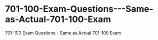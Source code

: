 # 701-100-Exam-Questions---Same-as-Actual-701-100-Exam
701-100 Exam Questions - Same as Actual 701-100 Exam
